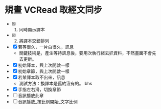 # 規畫 VCRead 取經文同步

- [x] 1. 同時顯示譯本
- [x] 2. 將譯本交錯排列
- [x] 若等很久，一片白很久，訊息
  - 關鍵技術是，產生等待訊息後，要用次執行緒去抓資料，不然畫面不會先去更新。
- [x] 初始譯本，與上次開啟一樣
- [x] 初始章節，與上次開啟一樣
- [x] 若某譯本取不出來，訊息
  - 測試方法：換譯本是舊約沒有的。 bhs
- [x] 手指左右滑，切換章節
- [ ] 音訊播放此章
- [ ] 音訊播放_按比例開始_文字比例